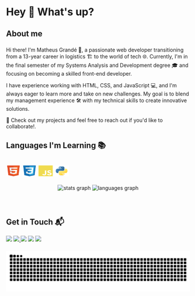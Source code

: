 <h1 align="left">Hey 👋 What's up?</h1>

###

<h2 align="left">About me</h2>

###

<p align="left">Hi there! I'm Matheus Grandé 👋, a passionate web developer transitioning from a 13-year career in logistics 🏗️ to the world of tech 🌐. Currently, I'm in the final semester of my Systems Analysis and Development degree 🎓 and focusing on becoming a skilled front-end developer.

I have experience working with HTML, CSS, and JavaScript 💻, and I'm always eager to learn more and take on new challenges. My goal is to blend my management experience 🛠️ with my technical skills to create innovative solutions.

🚀 Check out my projects and feel free to reach out if you'd like to collaborate!.</p>

###

<h2 align="left">Languages I'm Learning 📚</h2>

  <div style="display: inline_block"><br>
    <img align="center" alt="HTML" height="30" width="40" src="https://raw.githubusercontent.com/devicons/devicon/master/icons/html5/html5-original.svg">
  <img align="center" alt="CSS" height="30" width="40" src="https://raw.githubusercontent.com/devicons/devicon/master/icons/css3/css3-original.svg">
  <img align="center" alt="Js" height="30" width="40" src="https://raw.githubusercontent.com/devicons/devicon/master/icons/javascript/javascript-plain.svg">
  <img align="center" alt="Python" height="30" width="40" src="https://raw.githubusercontent.com/devicons/devicon/master/icons/python/python-original.svg">
  
</div>

###

<div align="center">
  <img src="https://github-readme-stats.vercel.app/api?username=grandematheus&hide_title=false&hide_rank=false&show_icons=true&include_all_commits=true&count_private=true&disable_animations=false&theme=dracula&locale=en&hide_border=false&order=1" height="150" alt="stats graph"  />
  <img src="https://github-readme-stats.vercel.app/api/top-langs?username=grandematheus&locale=en&hide_title=false&layout=compact&card_width=320&langs_count=5&theme=dracula&hide_border=false&order=2" height="150" alt="languages graph"  />
</div>

###


<br>

## 
<h2 align="left"> Get in Touch 📬</h2>

<div> 
  <a href="https://www.instagram.com/stories/matheusgrande_/" target="_blank"><img src="https://img.shields.io/badge/-Instagram-%23E4405F?style=for-the-badge&logo=instagram&logoColor=white" target="_blank"></a>
<a href="mailto:matheusgrande91@hotmail.com">
    <img src="https://img.shields.io/badge/-Outlook-FF0000?style=for-the-badge&logo=microsoft-outlook&logoColor=white" target="_blank">
</a>
  <a href="https://www.linkedin.com/in/matheusgrandegoncalves/" target="_blank"><img src="https://img.shields.io/badge/-LinkedIn-%230077B5?style=for-the-badge&logo=linkedin&logoColor=white" target="_blank"></a>
  <a href="https://drive.google.com/file/d/19h579bf_klIvRJOmCf7WywI-cydaqzzb/view?usp=drive_link" target="_blank"><img src="https://img.shields.io/badge/-Currículo-%23FF5722?style=for-the-badge&logo=google-drive&logoColor=white" target="_blank"></a>
 <a href="https://drive.google.com/file/d/1obmhdSC-42cHUIOv5GklEpp6pCq0gKxX/view?usp=sharing" target="_blank">
    <img src="https://img.shields.io/badge/-View My Resume-%2304B300?style=for-the-badge&logo=document&logoColor=white" target="_blank">
</a>
</div>

###

<img src="https://raw.githubusercontent.com/grandematheus/grandematheus/output/snake.svg" alt="Snake animation" />

###
